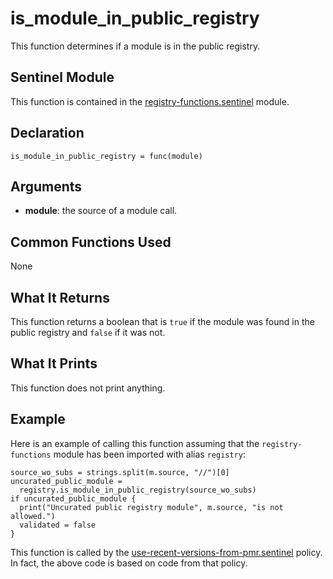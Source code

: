 # is_module_in_public_registry
This function determines if a module is in the public registry.

## Sentinel Module
This function is contained in the [registry-functions.sentinel](../registry-functions.sentinel) module.

## Declaration
`is_module_in_public_registry = func(module)`

## Arguments
* **module**: the source of a module call.

## Common Functions Used
None

## What It Returns
This function returns a boolean that is `true` if the module was found in the public registry and `false` if it was not.

## What It Prints
This function does not print anything.

## Example
Here is an example of calling this function assuming that the `registry-functions` module has been imported with alias `registry`:
```
source_wo_subs = strings.split(m.source, "//")[0]
uncurated_public_module =
  registry.is_module_in_public_registry(source_wo_subs)
if uncurated_public_module {
  print("Uncurated public registry module", m.source, "is not allowed.")
  validated = false
}
```

This function is called by the [use-recent-versions-from-pmr.sentinel](../../use-recent-versions-from-pmr.sentinel) policy. In fact, the above code is based on code from that policy. 
